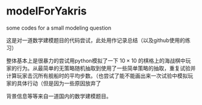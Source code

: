 # modelForYakris

some codes for a small modeling question

这是对一道数学建模题目的代码尝试，此处用作记录总结（以及github使用的练习）

整体基本上是很暴力的尝试用python模拟了一下 $10 \times 10$ 的棋格上的海战棋中玩家的行为。从最简单的无策略随机抽取到使用了一些简单策略的抽取，重复试验并计算玩家击沉所有舰船时的平均步数。（也尝试了能不能画出来一次试验中模拟玩家的具体行动（但是因为一些原因放弃了

背景信息等等来自一道国内的数学建模题目。